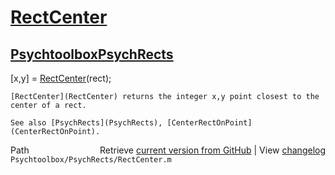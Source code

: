 # [RectCenter](RectCenter)
## [Psychtoolbox](Psychtoolbox)[PsychRects](PsychRects)

   [x,y] = [RectCenter](RectCenter)(rect);  
  
    [RectCenter](RectCenter) returns the integer x,y point closest to the center of a rect.    
  
    See also [PsychRects](PsychRects), [CenterRectOnPoint](CenterRectOnPoint).  




<div class="code_header" style="text-align:right;">
  <span style="float:left;">Path&nbsp;&nbsp;</span> <span class="counter">Retrieve <a href=
  "https://raw.github.com/Psychtoolbox-3/Psychtoolbox-3/beta/Psychtoolbox/PsychRects/RectCenter.m">current version from GitHub</a> | View <a href=
  "https://github.com/Psychtoolbox-3/Psychtoolbox-3/commits/beta/Psychtoolbox/PsychRects/RectCenter.m">changelog</a></span>
</div>
<div class="code">
  <code>Psychtoolbox/PsychRects/RectCenter.m</code>
</div>

